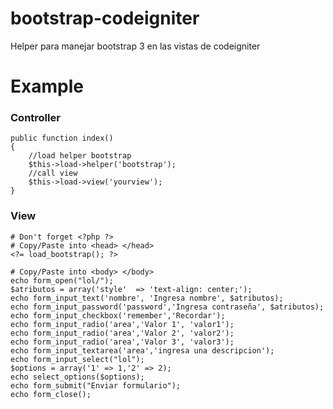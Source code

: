 # bootstrap-codeigniter
Helper para manejar bootstrap 3 en las vistas de codeigniter 

<h1> Example </h1>

<h3> Controller </h3>

	public function index()
	{	
		//load helper bootstrap
		$this->load->helper('bootstrap');
		//call view
		$this->load->view('yourview');		
	}

<h3> View </h3>
	
	# Don't forget <?php ?>
	# Copy/Paste into <head> </head>
	<?= load_bootstrap(); ?>

	# Copy/Paste into <body> </body>
	echo form_open("lol/");
	$atributos = array('style' 	=> 'text-align: center;');
	echo form_input_text('nombre', 'Ingresa nombre', $atributos);
	echo form_input_password('password','Ingresa contraseña', $atributos);
	echo form_input_checkbox('remember','Recordar');
	echo form_input_radio('area','Valor 1', 'valor1');
	echo form_input_radio('area','Valor 2', 'valor2');
	echo form_input_radio('area','Valor 3', 'valor3');
	echo form_input_textarea('area','ingresa una descripcion');
	echo form_input_select("lol");
	$options = array('1' => 1,'2' => 2);
	echo select_options($options);
	echo form_submit("Enviar formulario");
	echo form_close();


